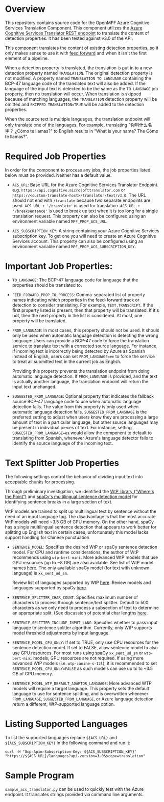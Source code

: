# Overview

This repository contains source code for the OpenMPF Azure Cognitive Services
Translation Component. This component utilizes the [Azure Cognitive Services
Translator REST endpoint](https://docs.microsoft.com/en-us/azure/cognitive-services/translator/reference/v3-0-translate)
to translate the content of detection properties. It has been tested against v3.0 of the
API.

This component translates the content of existing detection properties,
so it only makes sense to use it with
[feed forward](https://openmpf.github.io/docs/site/Feed-Forward-Guide) and
when it isn't the first element of a pipeline.

When a detection property is translated, the translation is put in to a new
detection property named `TRANSLATION`. The original detection property is not
modified. A property named `TRANSLATION TO LANGUAGE` containing the BCP-47
language code of the translated text will also be added. If the language
of the input text is detected to be the same as the `TO_LANGUAGE` job property,
then no translation will occur. When translation is skipped because of
matching languages, the `TRANSLATION` detection property will be omitted and
`SKIPPED TRANSLATION=TRUE` will be added to the detection properties.

When the source text is multiple languages, the translation endpoint will only
translate one of the languages. For example, translating
"你叫什么名字？ ¿Cómo te llamas?" to English results in
"What is your name? The Cómo te llamas?".


# Required Job Properties
In order for the component to process any jobs, the job properties listed below
must be provided. Neither has a default value.

- `ACS_URL`: Base URL for the Azure Cognitive Services Translator Endpoint.
  e.g. `https://api.cognitive.microsofttranslator.com` or
  `https://<custom-translate-host>/translator/text/v3.0`. The URL should
  not end with `/translate` because two separate endpoints are
  used. `ACS_URL + '/translate'` is used for translation.
  `ACS_URL + '/breaksentence'` is used to break up text when it is too long
  for a single translation request. This property can also be configured
  using an environment variable named `MPF_PROP_ACS_URL`.

- `ACS_SUBSCRIPTION_KEY`: A string containing your Azure Cognitive Services
  subscription key. To get one you will need to create an
  Azure Cognitive Services account. This property can also be configured
  using an environment variable named `MPF_PROP_ACS_SUBSCRIPTION_KEY`.


# Important Job Properties:
- `TO_LANGUAGE`: The BCP-47 language code for language that the properties
  should be translated to.

- `FEED_FORWARD_PROP_TO_PROCESS`: Comma-separated list of property names indicating
  which properties in the feed-forward track or detection to consider
  translating. For example, `TEXT,TRANSCRIPT`. If the first property listed is
  present, then that property  will be translated. If it's not, then the next
  property in the list is considered. At most, one property will be translated.
- `FROM_LANGUAGE`: In most cases, this property should not be used. It should
  only be used when automatic language detection is detecting the wrong
  language: Users can provide a BCP-47 code to force the translation service
  to translate text with a corrected source language.
  For instance, if incoming text is incorrectly being detected by Azure as
  Spanish instead of English, users can set `FROM_LANGUAGE=en`
  to force the service to treat all submitted text in the current job as English.

  Providing this property prevents the translation endpoint from
  doing automatic language detection. If `FROM_LANGUAGE` is provided, and the
  text is actually another language, the translation endpoint will return the
  input text unchanged.

- `SUGGESTED_FROM_LANGUAGE`: Optional property that indicates the fallback source
  BCP-47 language code to use when automatic language detection fails.
  The value from this property is only used when automatic language detection fails.
  `SUGGESTED_FROM_LANGUAGE` is the preferred setting to adjust when users know
  they are processing a large amount of text in a particular language, but other
  source languages may be present in individual pieces of text.
  For instance, setting `SUGGESTED_FROM_LANGUAGE=es` would allow the component to
  default to translating from Spanish, whenever Azure's language detector fails
  to identify the source language of the incoming text.


# Text Splitter Job Properties
The following settings control the behavior of dividing input text into acceptable chunks
for processing.

Through preliminary investigation, we identified the [WtP library ("Where's the
Point")](https://github.com/bminixhofer/wtpsplit) and [spaCy's multilingual sentence
detection model](https://spacy.io/models) for identifying sentence breaks
in a large section of text.

WtP models are trained to split up multilingual text by sentence without the need of an
input language tag. The disadvantage is that the most accurate WtP models will need ~3.5
GB of GPU memory. On the other hand, spaCy has a single multilingual sentence detection
that appears to work better for splitting up English text in certain cases, unfortunately
this model lacks support handling for Chinese punctuation.

- `SENTENCE_MODEL`: Specifies the desired WtP or spaCy sentence detection model. For CPU
  and runtime considerations, the author of WtP recommends using `wtp-bert-mini`. More
  advanced WtP models that use GPU resources (up to ~8 GB) are also available. See list of
  WtP model names
  [here](https://github.com/bminixhofer/wtpsplit?tab=readme-ov-file#available-models). The
  only available spaCy model (for text with unknown language) is `xx_sent_ud_sm`.

  Review list of languages supported by WtP
  [here](https://github.com/bminixhofer/wtpsplit?tab=readme-ov-file#supported-languages).
  Review models and languages supported by spaCy [here](https://spacy.io/models).

- `SENTENCE_SPLITTER_CHAR_COUNT`: Specifies maximum number of characters to process
  through sentence/text splitter. Default to 500 characters as we only need to process a
  subsection of text to determine an appropriate split. (See discussion of potential char
  lengths
  [here](https://discourse.mozilla.org/t/proposal-sentences-lenght-limit-from-14-words-to-100-characters).

- `SENTENCE_SPLITTER_INCLUDE_INPUT_LANG`: Specifies whether to pass input language to
  sentence splitter algorithm. Currently, only WtP supports model threshold adjustments by
  input language.

- `SENTENCE_MODEL_CPU_ONLY`: If set to TRUE, only use CPU resources for the sentence
  detection model. If set to FALSE, allow sentence model to also use GPU resources.
  For most runs using spaCy `xx_sent_ud_sm` or `wtp-bert-mini` models, GPU resources
  are not required. If using more advanced WtP models (i.e. `wtp-canine-s-12l`), it
  is recommended to set `SENTENCE_MODEL_CPU_ONLY=FALSE` as such models can use up to
  to ~3.5 GB of GPU memory.

- `SENTENCE_MODEL_WTP_DEFAULT_ADAPTOR_LANGUAGE`: More advanced WTP models will
  require a target language. This property sets the default language to use for
  sentence splitting, and is overwritten whenever `FROM_LANGUAGE`, `SUGGESTED_FROM_LANGUAGE`,
  or Azure language detection return a different, WtP-supported language option.

# Listing Supported Languages
To list the supported languages replace `${ACS_URL}` and
`${ACS_SUBSCRIPTION_KEY}` in the following command and run it:
```shell script
curl -H "Ocp-Apim-Subscription-Key: ${ACS_SUBSCRIPTION_KEY}" "https://${ACS_URL}/languages?api-version=3.0&scope=translation"
```


# Sample Program
`sample_acs_translator.py` can be used to quickly test with the Azure
endpoint. It translates strings provided via command line arguments.
